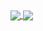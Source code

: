 <a href="https://github.com/sep-ae">
  <img align="center" src="https://github-readme-stats.vercel.app/api?username=sep-ae&count_private=true&show_icons=true&theme=chartreuse-dark" />
</a>
<a href="https://github.com/sep-ae">
  <img align="center" src="https://github-readme-stats.vercel.app/api/top-langs/?username=sep-ae&layout=compact&theme=chartreuse-dark&langs_count=8" />
</a>
